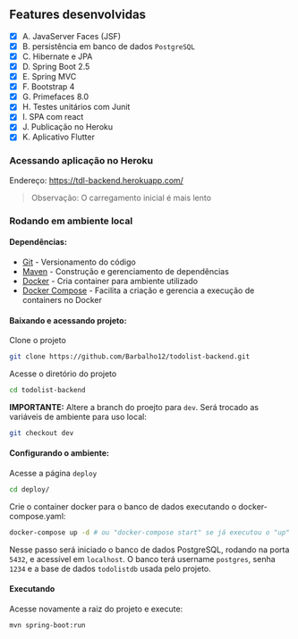 ## Features desenvolvidas

- [x] A. JavaServer Faces (JSF)
- [x] B. persistência em banco de dados `PostgreSQL`
- [x] C. Hibernate e JPA
- [x] D. Spring Boot 2.5
- [x] E. Spring MVC
- [x] F. Bootstrap 4
- [x] G. Primefaces 8.0
- [x] H. Testes unitários com Junit
- [x] I. SPA com react
- [x] J. Publicação no Heroku
- [x] K. Aplicativo Flutter

### Acessando aplicação no Heroku

Endereço: https://tdl-backend.herokuapp.com/

> Observação: O carregamento inicial é mais lento

### Rodando em ambiente local


#### Dependências:

* [Git](https://git-scm.com/downloads) - Versionamento do código
* [Maven](https://maven.apache.org/install.html) - Construção e gerenciamento de dependências
* [Docker](https://docs.docker.com/engine/install/ubuntu/) - Cria container para ambiente utilizado
* [Docker Compose](https://docs.docker.com/compose/install/) - Facilita a criação e gerencia a execução de containers no Docker


#### Baixando e acessando projeto:

Clone o projeto
```bash
git clone https://github.com/Barbalho12/todolist-backend.git
```

Acesse o diretório do projeto
```bash
cd todolist-backend
```

**IMPORTANTE:** Altere a branch do proejto para `dev`. Será trocado as variáveis de ambiente para uso local: 
```bash
git checkout dev
```

#### Configurando o ambiente:

Acesse a página `deploy`
```bash
cd deploy/
```

Crie o container docker para o banco de dados executando o docker-compose.yaml:

```bash
docker-compose up -d # ou "docker-compose start" se já executou o "up" em algum momento anterior
```
Nesse passo será iniciado o banco de dados PostgreSQL, rodando na porta `5432`, e acessível em `localhost`.
O banco terá username `postgres`, senha `1234` e a base de dados `todolistdb` usada pelo projeto.

#### Executando 

Acesse novamente a raiz do projeto e execute:

```bash
mvn spring-boot:run
```
